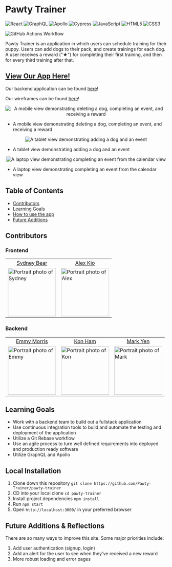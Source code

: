 # Pawty Trainer
![React](https://img.shields.io/badge/react-%2320232a.svg?style=for-the-badge&logo=react&logoColor=%2361DAFB)
![GraphQL](https://img.shields.io/badge/GraphQl-E10098?style=for-the-badge&logo=graphql&logoColor=white)
![Apollo](https://img.shields.io/badge/Apollo%20GraphQL-311C87?&style=for-the-badge&logo=Apollo%20GraphQL&logoColor=white)
![Cypress](https://img.shields.io/badge/-cypress-%23E5E5E5?style=for-the-badge&logo=cypress&logoColor=058a5e)
![JavaScript](https://img.shields.io/badge/javascript-%23323330.svg?style=for-the-badge&logo=javascript&logoColor=%23F7DF1E)
![HTML5](https://img.shields.io/badge/html5-%23E34F26.svg?style=for-the-badge&logo=html5&logoColor=white)
![CSS3](https://img.shields.io/badge/css3-%231572B6.svg?style=for-the-badge&logo=css3&logoColor=white)

![GitHub Actions Workflow](https://github.com/Pawty-Trainer/pawty-trainer/actions/workflows/deploy.js.yml/badge.svg)
  
Pawty Trainer is an application in which users can schedule training for their puppy. Users can add dogs to their pack, and create trainings for each dog. A user receives a reward ("★") for completing their first training, and then for every third training after that.

## [View Our App Here!](https://pawty-trainer.github.io/pawty-trainer/)
Our backend application can be found [here](https://github.com/Pawty-Trainer/pawty-trainer-api)!

Our wireframes can be found [here](https://miro.com/app/board/o9J_l0srtUU=/)!

<p align="center"><img src="./src/assets/mobile.gif" alt="A mobile view demonstrating deleting a dog, completing an event, and receiving a reward" /></p>

* A mobile view demonstrating deleting a dog, completing an event, and receiving a reward

<p align="center"><img src="./src/assets/tablet.gif" alt="A tablet view demonstrating adding a dog and an event" /></p>

* A tablet view demonstrating adding a dog and an event

<p align="center"><img src="./src/assets/desktop.gif" alt="A laptop view demonstrating completing an event from the calendar view" /></p>

* A laptop view demonstrating completing an event from the calendar view

## Table of Contents

- [Contributors](#contributors)
- [Learning Goals](#learning-goals)
- [How to use the app](#local-installation)
- [Future Additions](#future-additions--reflections)
 
## Contributors
### Frontend
<table>
  <tr>
    <td align="center" > <a href="https://github.com/sydnerd">Sydney Bear</td>
    <td align="center"> <a href="https://github.com/alexmkio">Alex Kio</td>
  </tr>
    <td><img src="https://avatars.githubusercontent.com/u/78241098?v=4" alt='Portrait photo of Sydney' width="150" height="auto" /></td>
    <td><img src="https://avatars.githubusercontent.com/u/12686237?v=4" alt="Portrait photo of Alex" width="150" height="auto" /></td>
</table>

### Backend
<table>
  <tr>
    <td align="center" > <a href="https://github.com/EmmyMorris">Emmy Morris</td>
    <td align="center"> <a href="https://github.com/kon-ham">Kon Ham</td>
    <td align="center"> <a href="https://github.com/markcyen">Mark Yen</td>
  </tr>
    <td><img src="https://avatars.githubusercontent.com/u/77904287?v=4" alt='Portrait photo of Emmy' width="150" height="auto" /></td>
    <td><img src="https://avatars.githubusercontent.com/u/72781879?v=4" alt="Portrait photo of Kon" width="150" height="auto" /></td>
    <td><img src="https://avatars.githubusercontent.com/u/77414433?v=4" alt="Portrait photo of Mark" width="150" height="auto" /></td>
</table>

## Learning Goals

- Work with a backend team to build out a fullstack application
- Use continuous integration tools to build and automate the testing and deployment of the application
- Utilize a Git Rebase workflow
- Use an agile process to turn well defined requirements into deployed and production ready software
- Utilize GraphQL and Apollo

## Local Installation

1. Clone down this repository `git clone https://github.com/Pawty-Trainer/pawty-trainer`
2. CD into your local clone `cd pawty-trainer`
3. Install project dependencies `npm install`
4. Run `npm start`
5. Open `http://localhost:3000/` in your preferred browser

## Future Additions & Reflections

There are so many ways to improve this site. Some major priorities include:

1. Add user authentication (signup, login)
2. Add an alert for the user to see when they've received a new reward
3. More robust loading and error pages
